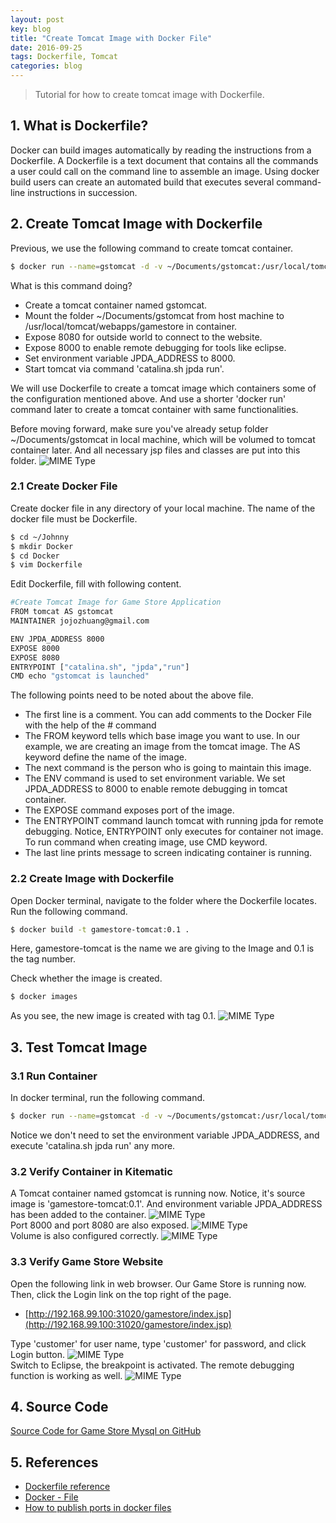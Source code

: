 ```yaml
---
layout: post
key: blog
title: "Create Tomcat Image with Docker File"
date: 2016-09-25
tags: Dockerfile, Tomcat
categories: blog
---
```


> Tutorial for how to create tomcat image with Dockerfile.

## 1. What is Dockerfile?
Docker can build images automatically by reading the instructions from a Dockerfile. A Dockerfile is a text document that contains all the commands a user could call on the command line to assemble an image. Using docker build users can create an automated build that executes several command-line instructions in succession.

## 2. Create Tomcat Image with Dockerfile
Previous, we use the following command to create tomcat container.
```sh
$ docker run --name=gstomcat -d -v ~/Documents/gstomcat:/usr/local/tomcat/webapps/gamestore -p 31020:8080 -p 8000:8000 -e JPDA_ADDRESS=8000 tomcat catalina.sh jpda run
```
What is this command doing?
* Create a tomcat container named gstomcat.
* Mount the folder ~/Documents/gstomcat from host machine to /usr/local/tomcat/webapps/gamestore in container.
* Expose 8080 for outside world to connect to the website.
* Expose 8000 to enable remote debugging for tools like eclipse.
* Set environment variable JPDA_ADDRESS to 8000.
* Start tomcat via command 'catalina.sh jpda run'.

We will use Dockerfile to create a tomcat image which containers some of the configuration mentioned above. And use a shorter 'docker run' command later to create a tomcat container with same functionalities.

Before moving forward, make sure you've already setup folder ~/Documents/gstomcat in local machine, which will be volumed to tomcat container later. And all necessary jsp files and classes are put into this folder.
![MIME Type](/public/pics/2016-09-25/foldermapping.png)  
### 2.1 Create Docker File
Create docker file in any directory of your local machine. The name of the docker file must be Dockerfile.
```sh
$ cd ~/Johnny
$ mkdir Docker
$ cd Docker
$ vim Dockerfile
```
Edit Dockerfile, fill with following content.
```sh
#Create Tomcat Image for Game Store Application
FROM tomcat AS gstomcat
MAINTAINER jojozhuang@gmail.com

ENV JPDA_ADDRESS 8000
EXPOSE 8000
EXPOSE 8080
ENTRYPOINT ["catalina.sh", "jpda","run"]
CMD echo "gstomcat is launched"
```
The following points need to be noted about the above file.
* The first line is a comment. You can add comments to the Docker File with the help of the # command
* The FROM keyword tells which base image you want to use. In our example, we are creating an image from the tomcat image. The AS keyword define the name of the image.
* The next command is the person who is going to maintain this image.
* The ENV command is used to set environment variable. We set JPDA_ADDRESS to 8000 to enable remote debugging in tomcat container.
* The EXPOSE command exposes port of the image.
* The ENTRYPOINT command launch tomcat with running jpda for remote debugging. Notice, ENTRYPOINT only executes for container not image. To run command when creating image, use CMD keyword.
* The last line prints message to screen indicating container is running.

### 2.2 Create Image with Dockerfile
Open Docker terminal, navigate to the folder where the Dockerfile locates. Run the following command.
```sh
$ docker build -t gamestore-tomcat:0.1 .
```
Here, gamestore-tomcat is the name we are giving to the Image and 0.1 is the tag number.

Check whether the image is created.
```sh
$ docker images
```
As you see, the new image is created with tag 0.1.
![MIME Type](/public/pics/2016-09-25/imagecreated.png)  

## 3. Test Tomcat Image
### 3.1 Run Container
In docker terminal, run the following command.
```sh
$ docker run --name=gstomcat -d -v ~/Documents/gstomcat:/usr/local/tomcat/webapps/gamestore -p 31020:8080 -p 8000:8000 gamestore-tomcat:0.1
```
Notice we don't need to set the environment variable JPDA_ADDRESS, and execute 'catalina.sh jpda run' any more.
### 3.2 Verify Container in Kitematic
A Tomcat container named gstomcat is running now. Notice, it's source image is 'gamestore-tomcat:0.1'. And environment variable JPDA_ADDRESS has been added to the container.
![MIME Type](/public/pics/2016-09-25/general.png)  
Port 8000 and port 8080 are also exposed.
![MIME Type](/public/pics/2016-09-25/ports.png)  
Volume is also configured correctly.
![MIME Type](/public/pics/2016-09-25/volume.png)  

### 3.3 Verify Game Store Website
Open the following link in web browser. Our Game Store is running now. Then, click the Login link on the top right of the page.
* [http://192.168.99.100:31020/gamestore/index.jsp](http://192.168.99.100:31020/gamestore/index.jsp)

Type 'customer' for user name, type 'customer' for password, and click Login button.
![MIME Type](/public/pics/2016-09-22/login.png)  
Switch to Eclipse, the breakpoint is activated. The remote debugging function is working as well.
![MIME Type](/public/pics/2016-09-22/breakpointdt.png)  

## 4. Source Code
[Source Code for Game Store Mysql on GitHub](https://github.com/jojozhuang/Portfolio/tree/master/GameStoreMysql)

## 5. References
* [Dockerfile reference](https://docs.docker.com/engine/reference/builder/)
* [Docker - File](https://www.tutorialspoint.com/docker/docker_file.htm)
* [How to publish ports in docker files](https://stackoverflow.com/questions/32740344/how-to-publish-ports-in-docker-files)
